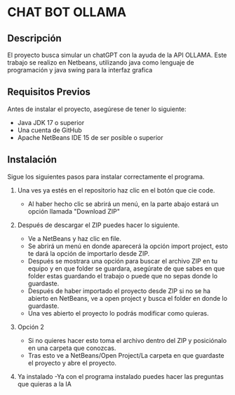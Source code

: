 # CHAT BOT OLLAMA


## Descripción

El proyecto busca simular un chatGPT con la ayuda de la API OLLAMA. Este trabajo se realizo en Netbeans, utilizando java como lenguaje de programación y java swing para la interfaz grafica

## Requisitos Previos

Antes de instalar el proyecto, asegúrese de tener lo siguiente:

- Java JDK 17 o superior
- Una cuenta de GitHub
- Apache NetBeans IDE 15 de ser posible o superior

## Instalación

Sigue los siguientes pasos para instalar correctamente el programa.

1. Una ves ya estés en el repositorio haz clic en el botón que cie code.
   
   - Al haber hecho clic se abrirá un menú, en la parte abajo estará un opción llamada "Download ZIP"
     
2. Después de descargar el ZIP puedes hacer lo siguiente.
   
   - Ve a NetBeans y haz clic en file.
   - Se abrirá un menú en donde aparecerá la opción import project, esto te dará la opción de importarlo desde ZIP.
   - Después se mostrara una opción para buscar el archivo ZIP en tu equipo y en que folder se guardara, asegúrate de que sabes en que folder estas guardando el trabajo o puede que no sepas donde lo guardaste.
   - Después de haber importado el proyecto desde ZIP si no se ha abierto en NetBeans, ve a open project y busca el folder en donde lo guardaste.
   - Una ves abierto el proyecto lo podrás modificar como quieras.

3. Opción 2
   - Si no quieres hacer esto toma el archivo dentro del ZIP y posiciónalo en una carpeta que conozcas.
   - Tras esto ve a NetBeans/Open Project/La carpeta en que guardaste el proyecto y abre el proyecto.

4. Ya instalado
   -Ya con el programa instalado puedes hacer las preguntas que quieras a la IA
